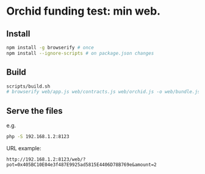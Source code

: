 # Orchid funding test: min web.

## Install

```bash
npm install -g browserify # once
npm install --ignore-scripts # on package.json changes
```

## Build

```bash
scripts/build.sh
# browserify web/app.js web/contracts.js web/orchid.js -o web/bundle.js  
```

## Serve the files

e.g.
```bash
php -S 192.168.1.2:8123
```
URL example:
```
http://192.168.1.2:8123/web/?pot=0x405BC10E04e3f487E9925ad5815E4406D78B769e&amount=2
```

